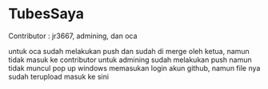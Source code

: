 # TubesSaya
Contributor : jr3667, admining, dan oca

untuk oca sudah melakukan push dan sudah di merge oleh ketua, namun tidak masuk ke contributor
untuk admining sudah melakukan push namun tidak muncul pop up windows memasukan login akun github, namun file nya sudah terupload masuk ke sini
